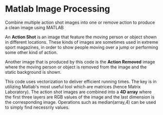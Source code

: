 # Matlab Image Processing

Combine multiple action shot images into one or remove action to produce a clean image using MATLAB

An **Action Shot** is an image that feature the moving person or object shown in different locations. 
These kinds of images are sometimes used in extreme sport magazines, in order to show people moving over a jump or performing some other kind of action.

Another image that is produced by this code is the **Action Removed** image where the moving person or object is removed from the image and the static background is shown.

This code uses vectorization to deliver efficient running times. The key is in utilizing Matlab's most useful tool which are matrices (hence Matrix Laboratory). 
The action shot images are combined into a **4D array** where the first three layers are RGB values of the image and the last dimension is the corresponding image. 
Operations such as median(array,4) can be used to simply find necessrily values.
